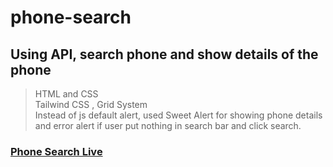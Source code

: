 # phone-search

## Using API, search phone and show details of the phone

> HTML and CSS <br>
> Tailwind CSS , Grid System <br> 
> Instead of js default alert, used Sweet Alert for showing phone details and error alert if user put nothing in search bar and click search.

### [Phone Search Live](https://nazsakib.github.io/phone-search/)
